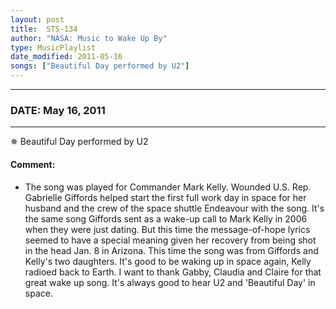 ```yaml
---
layout: post
title:  STS-134
author: "NASA: Music to Wake Up By"
type: MusicPlaylist
date_modified: 2011-05-16
songs: ["Beautiful Day performed by U2"]
---
```


----
### DATE: May 16, 2011
----
✵ Beautiful Day performed by U2

#### Comment:
* The song was played for Commander Mark Kelly. Wounded U.S. Rep. Gabrielle Giffords helped start the first full work day in space for her husband and the crew of the space shuttle Endeavour with the song. It's the same song Giffords sent as a wake-up call to Mark Kelly in 2006 when they were just dating. But this time the message-of-hope lyrics seemed to have a special meaning given her recovery from being shot in the head Jan. 8 in Arizona. This time the song was from Giffords and Kelly's two daughters. It's good to be waking up in space again, Kelly radioed back to Earth. I want to thank Gabby, Claudia and Claire for that great wake up song. It's always good to hear U2 and 'Beautiful Day' in space.



<br/>
<center>
	<a target="_blank"
	   href="https://twitter.com/intent/tweet?hashtags=Space,NASA,Playlist,NASAWakeupCalls,SpaceProgram&text={{ page.author}}, '{{ page.songs.first }}' {{ page.title }}, {{ page.date | date: '%B %d, %Y' }}. {{ site.url }}{{ page.url }} @nasawakeupcalls">
	   <i class="fab fa-twitter" alt="Tweet this page" style="font-size: 1.3em;"></i>
	</a>
	&nbsp; 	<i class="fas fa-user-astronaut" style="font-size: 1.5em;"></i> &nbsp;
    <a type="amzn" search="'Beautiful Day performed by U2'" category="popular music">
        <i class="fab fa-amazon" style="font-size: 1.3em;"></i>
    </a>
</center>
